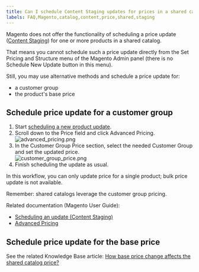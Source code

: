 ```yaml
---
title: Can I schedule Content Staging updates for prices in a shared catalog?
labels: FAQ,Magento,catalog,content,price,shared,staging
---
```


Magento does not offer the functionality of scheduling a price update ([Content Staging](http://docs.magento.com/m2/ee/user_guide/cms/content-staging.html)) for one or more products in a shared catalog.

That means you cannot schedule such a price update directly from the Set Pricing and Structure menu of the Magento Admin panel (there is no Schedule New Update button in this menu).

Still, you may use alternative methods and schedule a price update for:

* a customer group
* the product's base price

## Schedule price update for a customer group

1. Start [scheduling a new product update](http://docs.magento.com/m2/ee/user_guide/cms/content-staging-scheduled-update.html).
1. Scroll down to the Price field and click Advanced Pricing.  
    ![advanced_pricing.png](https://support.magento.com/hc/article_attachments/360002708794/advanced_pricing.png)
1. In the Customer Group Price section, select the needed Customer Group and set the updated price.  
    ![customer_group_price.png](https://support.magento.com/hc/article_attachments/360002709254/customer_group_price.png)
1. Finish scheduling the update as usual.

In this workflow, you can only update price for a single product; bulk price update is not available.

Remember: shared catalogs leverage the customer group pricing.

Related documentation (Magento User Guide):

* [Scheduling an update (Content Staging)](http://docs.magento.com/m2/ee/user_guide/cms/content-staging-scheduled-update.html)
* [Advanced Pricing](http://docs.magento.com/m2/ee/user_guide/catalog/pricing-advanced.html)

## Schedule price update for the base price

See the related Knowledge Base article: [How base price change affects the shared catalog price?](https://support.magento.com/hc/en-us/articles/360001571314)